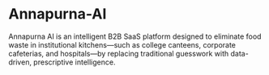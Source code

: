 # Annapurna-AI
Annapurna AI is an intelligent B2B SaaS platform designed to eliminate food waste in institutional kitchens—such as college canteens, corporate cafeterias, and hospitals—by replacing traditional guesswork with data-driven, prescriptive intelligence.
